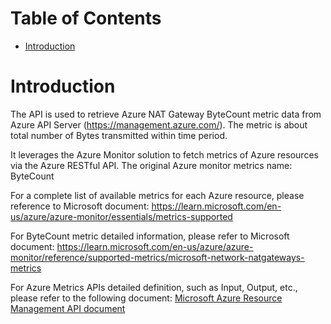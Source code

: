 # Table of Contents
- [Introduction](#introduction)


# Introduction <a name="introduction"></a>
The API is used to retrieve Azure NAT Gateway ByteCount metric data from Azure API Server (https://management.azure.com/). The metric is about total number of Bytes transmitted within time period. 



It leverages the Azure Monitor solution to fetch metrics of Azure resources via the Azure RESTful API. The original Azure monitor metrics name: ByteCount



For a complete list of available metrics for each Azure resource, please reference to Microsoft document: https://learn.microsoft.com/en-us/azure/azure-monitor/essentials/metrics-supported

For ByteCount metric detailed information, please refer to Microsoft document: https://learn.microsoft.com/en-us/azure/azure-monitor/reference/supported-metrics/microsoft-network-natgateways-metrics

For Azure Metrics APIs detailed definition, such as Input, Output, etc., please refer to the following document:
[Microsoft Azure Resource Management API document](https://learn.microsoft.com/en-us/rest/api/monitor/metrics/list?view=rest-monitor-2023-10-01&tabs=HTTP)
